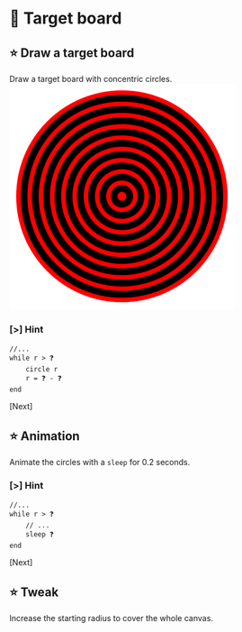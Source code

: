 # 🎯 Target board

## ⭐ Draw a target board

Draw a target board with concentric circles.
![Target board](img/target.svg)

### [>] Hint

```evy
//...
while r > ❓
    circle r
    r = ❓ - ❓
end
```

[Next]

## ⭐ Animation

Animate the circles with a `sleep` for 0.2 seconds.

### [>] Hint

```evy
//...
while r > ❓
    // ...
    sleep ❓
end
```

[Next]

## ⭐ Tweak

Increase the starting radius to cover the whole canvas.
